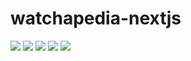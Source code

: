 # watchapedia-nextjs
<span><img src="https://img.shields.io/badge/HTML-e34f26?style=flat&logo=html5&logoColor=white"/></span>
<span><img src="https://img.shields.io/badge/JavaScript-dbab09?style=flat&logo=javascript&logoColor=white"/></span>
<span><img src="https://img.shields.io/badge/Next.js-000000?style=flat&logo=Next.js&logoColor=white"/></span>
<span><img src="https://img.shields.io/badge/styled--components-DB7093?style=flat&logo=styled-components&logoColor=white"/></span>
<span><img src="https://img.shields.io/badge/MUI-007FFF?style=flat&logo=MUI&logoColor=white"/></span>